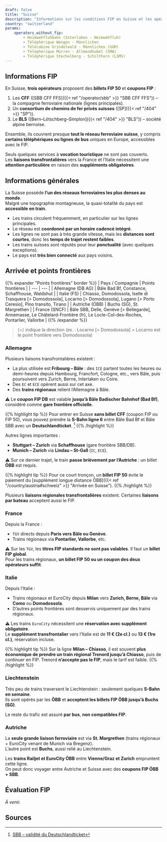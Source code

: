 ```yaml
---
draft: false
title: "Suisse"
description: "Informations sur les conditions FIP en Suisse et les opérateurs qui proposent des réductions."
country: "switzerland"
params:
    operators_without_fip:
        - Heimwehfluhbahn (Interlaken - Heimwehfluh)
        - Téléphérique Wengen - Männlichen
        - Télécabine Grindelwald - Männlichen (GGM)
        - Téléphérique Mürren - Allmendhubel (SMA)
        - Téléphérique Stechelberg - Schilthorn (LSMS)
---
```


## Informations FIP

En Suisse, **trois opérateurs** proposent des **billets FIP 50** et **coupons FIP** :

1. Les **CFF** ([SBB CFF FFS]({{< ref "/operator/sbb" >}} "SBB CFF FFS")) – la compagnie ferroviaire nationale (lignes principales).
2. Un **consortium de chemins de fer privés suisses** ([SP]({{< ref "/404" >}} "SP")).
3. Le **BLS** ([Bern–Lötschberg–Simplon]({{< ref "/404" >}} "BLS")) – société alpine bernoise.

Ensemble, ils couvrent presque **tout le réseau ferroviaire suisse**, y compris **certains téléphériques ou lignes de bus** uniques en Europe, accessibles avec le FIP.

Seuls quelques services à **vocation touristique** ne sont pas couverts.  
Les **liaisons transfrontalières** vers la France et l’Italie nécessitent une **attention particulière** en raison des **suppléments obligatoires**.

## Informations générales

La Suisse possède **l’un des réseaux ferroviaires les plus denses au monde**.  
Malgré une topographie montagneuse, la quasi-totalité du pays est **accessible en train**.

- Les trains circulent fréquemment, en particulier sur les lignes principales.
- Le réseau est **coordonné par un horaire cadencé intégré**.
- Les lignes ne sont pas à très grande vitesse, mais les **distances sont courtes**, donc les **temps de trajet restent faibles**.
- Les trains suisses sont réputés pour leur **ponctualité** (avec quelques exceptions).
- Le pays est **très bien connecté** aux pays voisins.

## Arrivée et points frontières

{{% expander "Points frontières" border %}}
| Pays / Compagnie | Points frontières |
| --- | --- |
| Allemagne (DB AG) | Bâle Bad Bf, Constance, Schaffhouse, Waldshut |
| Italie (FS) | Chiasso, Domodossola, Iselle di Trasquera [> Domodossola], Locarno [> Domodossola], Lugano [> Porto Ceresio], Pino transito, Tirano |
| Autriche (ÖBB) | Buchs (SG), St. Margrethen |
| France (SNCF) | Bâle SBB, Delle, Genève [> Bellegarde], Annemasse, Le Châtelard-Frontière (fr), Le Locle-Col-des-Roches, Pontarlier, Vallorbe |
{{% /expander %}}

> `[>]` indique la direction (ex. : Locarno [> Domodossola] = Locarno est le point frontière vers Domodossola)

### Allemagne

Plusieurs liaisons transfrontalières existent :

- La plus utilisée est **Fribourg – Bâle** : des `ICE` partent toutes les heures ou demi-heures depuis Hambourg, Francfort, Cologne, etc., vers Bâle, puis poursuivent vers Zurich, Berne, Interlaken ou Coire.
- Des `EC` et `ECE` opèrent aussi sur cet axe.
- Des **trains régionaux** relient l’Allemagne à Bâle.

⚠️ Le **coupon FIP DB** est valable **jusqu’à Bâle Badischer Bahnhof (Bad Bf)**, considéré comme **gare frontière officielle**.

{{% highlight tip %}}
Pour entrer en Suisse **sans billet CFF** (coupon FIP ou FIP 50), vous pouvez prendre la **S-Bahn ligne 6** entre Bâle Bad Bf et Bâle SBB avec un **Deutschlandticket**. [^1]
{{% /highlight %}}

Autres lignes importantes :
- **Stuttgart – Zurich** via **Schaffhouse** (gare frontière SBB/DB).
- **Munich – Zurich** via **Lindau – St-Gall** (`IC`, `ECE`).

⚠️ Sur ce dernier trajet, le train **passe brièvement par l’Autriche** : un billet **ÖBB** est requis.

{{% highlight tip %}}
Pour ce court tronçon, un **billet FIP 50** évite le paiement du [supplément longue distance ÖBB]({{< ref "/country/austria#schweiz" >}} "Arrivée en Suisse").
{{% /highlight %}}

Plusieurs **liaisons régionales transfrontalières** existent. Certaines **liaisons par bateau** acceptent aussi le FIP.

### France

Depuis la France :
- `TGV` directs depuis **Paris vers Bâle ou Genève**.
- Trains régionaux via **Pontarlier, Vallorbe**, etc.

⚠️ Sur les `TGV`, les **titres FIP standards ne sont pas valables**. Il faut un **billet FIP global**.  
Pour les trains régionaux, **un billet FIP 50 ou un coupon des deux opérateurs suffit**.

### Italie

Depuis l’Italie :
- Trains régionaux et EuroCity depuis **Milan** vers **Zurich, Berne, Bâle** via **Como** ou **Domodossola**.
- D’autres points frontières sont desservis uniquement par des trains régionaux.

⚠️ Les trains `EuroCity` nécessitent une **réservation avec supplément obligatoire**.  
Le **supplément transfrontalier** vers l’Italie est de **11 € (2e cl.)** ou **13 € (1re cl.)**, réservation incluse.

{{% highlight tip %}}
Sur la ligne **Milan – Chiasso**, il est souvent **plus économique de prendre un train régional Trenord jusqu’à Chiasso**, puis de continuer en FIP. Trenord **n’accepte pas le FIP**, mais le tarif est faible.
{{% /highlight %}}

### Liechtenstein

Très peu de trains traversent le Liechtenstein : seulement quelques **S-Bahn en semaine**.  
Ils sont opérés par les **ÖBB** et **acceptent les billets FIP ÖBB jusqu’à Buchs (SG)**.

Le reste du trafic est assuré **par bus**, **non compatibles FIP**.

### Autriche

La **seule grande liaison ferroviaire** est via **St. Margrethen** (trains régionaux + EuroCity venant de Munich via Bregenz).  
L’autre point est **Buchs**, aussi relié au Liechtenstein.

Les **trains Railjet et EuroCity ÖBB** entre **Vienne/Graz et Zurich** empruntent cette ligne.  
On peut donc voyager entre Autriche et Suisse avec des **coupons FIP ÖBB + SBB**.

## Évaluation FIP

*À venir.*

## Sources

[^1]: [SBB – validité du Deutschlandticket](https://www.sbb-deutschland.de/gilt-das-deutschlandticket-auf-unseren-strecken/)
